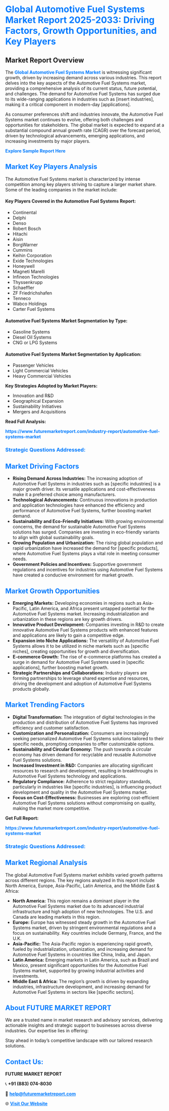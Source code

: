 <h1 style="color: #007BFF;">Global Automotive Fuel Systems Market Report 2025-2033: Driving Factors, Growth Opportunities, and Key Players</h1>

<section id="overview">
<h2>Market Report Overview</h2>
<p>The <a href="https://www.futuremarketreport.com/industry-report/automotive-fuel-systems-market" style="color: #007BFF; text-decoration: none;"><strong>Global Automotive Fuel Systems Market</strong></a> is witnessing significant growth, driven by increasing demand across various industries. This report delves into the key aspects of the Automotive Fuel Systems market, providing a comprehensive analysis of its current status, future potential, and challenges. The demand for Automotive Fuel Systems has surged due to its wide-ranging applications in industries such as [insert industries], making it a critical component in modern-day [applications].</p>
<p>As consumer preferences shift and industries innovate, the Automotive Fuel Systems market continues to evolve, offering both challenges and opportunities for stakeholders. The global market is expected to expand at a substantial compound annual growth rate (CAGR) over the forecast period, driven by technological advancements, emerging applications, and increasing investments by major players.</p>
</section>

<section id="overview">
<p><a href="https://www.futuremarketreport.com/request-sample/reportId=103446" style="color: #007BFF; text-decoration: none;"><strong>Explore Sample Report Here</strong></a></p>
</section>

<section id="key-players">
<h2 style="color: #007BFF;">Market Key Players Analysis</h2>
<p>The Automotive Fuel Systems market is characterized by intense competition among key players striving to capture a larger market share. Some of the leading companies in the market include:</p>
<h4>Key Players Covered in the Automotive Fuel Systems Report:</h4>
<ul><li>Continental</li><li>Delphi</li><li>Denso</li><li>Robert Bosch</li><li>Hitachi</li><li>Aisin</li><li>BorgWarner</li><li>Cummins</li><li>Keihin Corporation</li><li>Exide Technologies</li><li>Honeywell</li><li>Magneti Marelli</li><li>Infineon Technologies</li><li>Thyssenkrupp</li><li>Schaeffler</li><li>ZF Friedrichshafen</li><li>Tenneco</li><li>Wabco Holdings</li><li>Carter Fuel Systems</li></ul>
<h4>Automotive Fuel Systems Market Segmentation by Type:</h4>
<ul><li>Gasoline Systems</li><li>Diesel Oil Systems</li><li>CNG or LPG Systems</li></ul>

<h4>Automotive Fuel Systems Market Segmentation by Application:</h4>
<ul><li>Passenger Vehicles</li><li>Light Commercial Vehicles</li><li>Heavy Commercial Vehicles</li></ul>
<p><strong>Key Strategies Adopted by Market Players:</strong></p>
<ul>
<li>Innovation and R&D</li>
<li>Geographical Expansion</li>
<li>Sustainability Initiatives</li>
<li>Mergers and Acquisitions</li>
</ul>
</section>

<section>
<p><strong>Read Full Analysis: </strong></p><a href="https://www.futuremarketreport.com/industry-report/automotive-fuel-systems-market" style="color: #007BFF; text-decoration: none;"><strong>https://www.futuremarketreport.com/industry-report/automotive-fuel-systems-market</strong></a>
<h3 style="color: #007BFF;">Strategic Questions Addressed:</h3>
</section>

<section id="driving-factors">
<h2 style="color: #007BFF;">Market Driving Factors</h2>
<ul>
<li><strong>Rising Demand Across Industries:</strong> The increasing adoption of Automotive Fuel Systems in industries such as [specific industries] is a major growth driver. Its versatile applications and cost-effectiveness make it a preferred choice among manufacturers.</li>
<li><strong>Technological Advancements:</strong> Continuous innovations in production and application technologies have enhanced the efficiency and performance of Automotive Fuel Systems, further boosting market demand.</li>
<li><strong>Sustainability and Eco-Friendly Initiatives:</strong> With growing environmental concerns, the demand for sustainable Automotive Fuel Systems solutions has surged. Companies are investing in eco-friendly variants to align with global sustainability goals.</li>
<li><strong>Growing Population and Urbanization:</strong> The rising global population and rapid urbanization have increased the demand for [specific products], where Automotive Fuel Systems plays a vital role in meeting consumer needs.</li>
<li><strong>Government Policies and Incentives:</strong> Supportive government regulations and incentives for industries using Automotive Fuel Systems have created a conducive environment for market growth.</li>
</ul>
</section>

<section id="growth-opportunities">
<h2 style="color: #007BFF;">Market Growth Opportunities</h2>
<ul>
<li><strong>Emerging Markets:</strong> Developing economies in regions such as Asia-Pacific, Latin America, and Africa present untapped potential for the Automotive Fuel Systems market. Increasing industrialization and urbanization in these regions are key growth drivers.</li>
<li><strong>Innovative Product Development:</strong> Companies investing in R&D to create innovative Automotive Fuel Systems products with enhanced features and applications are likely to gain a competitive edge.</li>
<li><strong>Expansion into Niche Applications:</strong> The versatility of Automotive Fuel Systems allows it to be utilized in niche markets such as [specific niches], creating opportunities for growth and diversification.</li>
<li><strong>E-commerce Growth:</strong> The rise of e-commerce platforms has created a surge in demand for Automotive Fuel Systems used in [specific applications], further boosting market growth.</li>
<li><strong>Strategic Partnerships and Collaborations:</strong> Industry players are forming partnerships to leverage shared expertise and resources, driving the development and adoption of Automotive Fuel Systems products globally.</li>
</ul>
</section>

<section id="trending-factors">
<h2 style="color: #007BFF;">Market Trending Factors</h2>
<ul>
<li><strong>Digital Transformation:</strong> The integration of digital technologies in the production and distribution of Automotive Fuel Systems has improved efficiency and customer satisfaction.</li>
<li><strong>Customization and Personalization:</strong> Consumers are increasingly seeking personalized Automotive Fuel Systems solutions tailored to their specific needs, prompting companies to offer customizable options.</li>
<li><strong>Sustainability and Circular Economy:</strong> The push towards a circular economy has driven demand for recyclable and reusable Automotive Fuel Systems solutions.</li>
<li><strong>Increased Investment in R&D:</strong> Companies are allocating significant resources to research and development, resulting in breakthroughs in Automotive Fuel Systems technology and applications.</li>
<li><strong>Regulatory Compliance:</strong> Adherence to strict regulatory standards, particularly in industries like [specific industries], is influencing product development and quality in the Automotive Fuel Systems market.</li>
<li><strong>Focus on Cost-Effectiveness:</strong> Businesses are exploring cost-efficient Automotive Fuel Systems solutions without compromising on quality, making the market more competitive.</li>
</ul>
</section>

<section>
<p><strong>Get Full Report: </strong></p><a href="https://www.futuremarketreport.com/industry-report/automotive-fuel-systems-market" style="color: #007BFF; text-decoration: none;"><strong>https://www.futuremarketreport.com/industry-report/automotive-fuel-systems-market</strong></a>
<h3 style="color: #007BFF;">Strategic Questions Addressed:</h3>
</section>


<section id="regional-analysis">
<h2 style="color: #007BFF;">Market Regional Analysis</h2>
<p>The global Automotive Fuel Systems market exhibits varied growth patterns across different regions. The key regions analyzed in this report include North America, Europe, Asia-Pacific, Latin America, and the Middle East & Africa:</p>
<ul>
<li><strong>North America:</strong> This region remains a dominant player in the Automotive Fuel Systems market due to its advanced industrial infrastructure and high adoption of new technologies. The U.S. and Canada are leading markets in this region.</li>
<li><strong>Europe:</strong> Europe has witnessed steady growth in the Automotive Fuel Systems market, driven by stringent environmental regulations and a focus on sustainability. Key countries include Germany, France, and the U.K.</li>
<li><strong>Asia-Pacific:</strong> The Asia-Pacific region is experiencing rapid growth, fueled by industrialization, urbanization, and increasing demand for Automotive Fuel Systems in countries like China, India, and Japan.</li>
<li><strong>Latin America:</strong> Emerging markets in Latin America, such as Brazil and Mexico, present significant opportunities for the Automotive Fuel Systems market, supported by growing industrial activities and investments.</li>
<li><strong>Middle East & Africa:</strong> The region’s growth is driven by expanding industries, infrastructure development, and increasing demand for Automotive Fuel Systems in sectors like [specific sectors].</li>
</ul>
</section>

<footer>
<h2 style="color: #007BFF;">About FUTURE MARKET REPORT</h2>
<p>We are a trusted name in market research and advisory services, delivering actionable insights and strategic support to businesses across diverse industries. Our expertise lies in offering:</p>

<p>Stay ahead in today’s competitive landscape with our tailored research solutions.</p>

<h2 style="color: #007BFF;">Contact Us:</h2>
<p><strong>FUTURE MARKET REPORT</strong></p>
<p>📞 <strong>+91 (883) 074-8030</strong></p>
<p>📧 <strong><a href="mailto:help@futuremarketreport.com" style="color: #007BFF;">help@futuremarketreport.com</a></strong></p>
<p>🌐 <strong><a href="https://www.futuremarketreport.com/" style="color: #007BFF;">Visit Our Website</a></strong></p>
</footer>